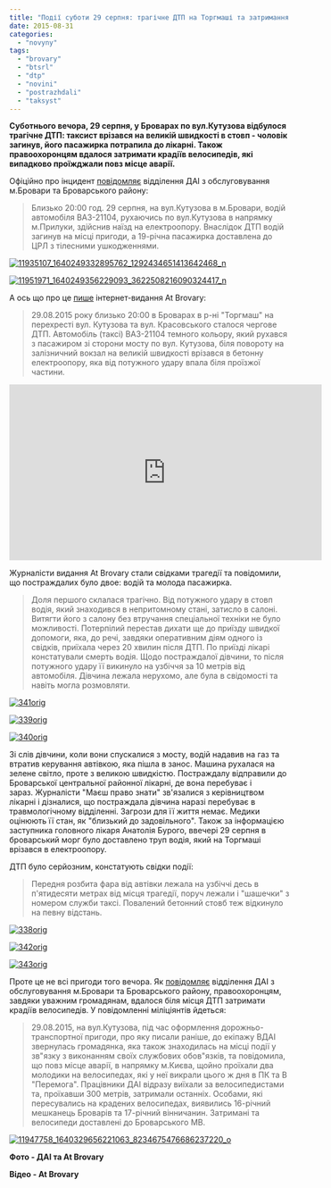 ```yaml
---
title: "Події суботи 29 серпня: трагічне ДТП на Торгмаші та затримання викрадачів велосипедів - ФОТО, ВІДЕО"
date: 2015-08-31
categories: 
  - "novyny"
tags: 
  - "brovary"
  - "btsrl"
  - "dtp"
  - "novini"
  - "postrazhdali"
  - "taksyst"
---
```


**Суботнього вечора, 29 серпня, у Броварах по вул.Кутузова відбулося трагічне ДТП: таксист врізався на великій швидкості в стовп - чоловік загинув, його пасажирка потрапила до лікарні. Також правоохоронцям вдалося затримати крадіїв велосипедів, які випадково проїжджали повз місце аварії.**

Офіційно про інцидент [повідомляє](https://www.facebook.com/brovary.dai/posts/1640249389562423) відділення ДАІ з обслуговування м.Бровари та Броварського району:

> Близько 20:00 год. 29 серпня, на вул.Кутузова в м.Бровари, водій автомобіля ВАЗ-21104, рухаючись по вул.Кутузова в напрямку м.Прилуки, здійснив наїзд на електроопору. Внаслідок ДТП водій загинув на місці пригоди, а 19-річна пасажирка доставлена до ЦРЛ з тілесними ушкодженнями.

[![11935107_1640249332895762_1292434651413642468_n](https://mpz.brovary.org/wp-content/uploads/2015/08/11935107_1640249332895762_1292434651413642468_n.jpg)](https://mpz.brovary.org/wp-content/uploads/2015/08/11935107_1640249332895762_1292434651413642468_n.jpg)

[![11951971_1640249356229093_3622508216090324417_n](https://mpz.brovary.org/wp-content/uploads/2015/08/11951971_1640249356229093_3622508216090324417_n.jpg)](https://mpz.brovary.org/wp-content/uploads/2015/08/11951971_1640249356229093_3622508216090324417_n.jpg)

А ось що про це [пише](http://atbrovary.org/article/188) інтернет-видання At Brovary:

> 29.08.2015 року близько 20:00 в Броварах в р-ні "Торгмаш" на перехресті вул. Кутузова та вул. Красовського сталося чергове ДТП. Автомобіль (таксі) ВАЗ-21104 темного кольору, який рухався з пасажиром зі сторони мосту по вул. Кутузова, біля повороту на залізничний вокзал на великій швидкості врізався в бетонну електроопору, яка від потужного удару впала біля проїзжої частини.

<iframe src="https://www.youtube.com/embed/9ELto54idwo" width="560" height="315" frameborder="0" allowfullscreen="allowfullscreen"></iframe>

Журналісти видання At Brovary стали свідками трагедії та повідомили, що постраждалих було двое: водій та молода пасажирка.

> Доля першого склалася трагічно. Від потужного удару в стовп водія, який знаходився в непритомному стані, затисло в салоні. Витягти його з салону без втручання спеціальної техніки не було можливості. Потерпілий перестав дихати ще до приїзду швидкої допомоги, яка, до речі, завдяки оперативним діям одного із свідків, приїхала через 20 хвилин після ДТП. По приїзді лікарі констатували смерть водія. Щодо постраждалої дівчини, то після потужного удару її викинуло на узбіччя за 10 метрів від автомобіля. Дівчина лежала нерухомо, але була в свідомості та навіть могла розмовляти.

[![341orig](https://mpz.brovary.org/wp-content/uploads/2015/08/341orig.jpg)](https://mpz.brovary.org/wp-content/uploads/2015/08/341orig.jpg)

[![339orig](https://mpz.brovary.org/wp-content/uploads/2015/08/339orig.jpg)](https://mpz.brovary.org/wp-content/uploads/2015/08/339orig.jpg)

[![340orig](https://mpz.brovary.org/wp-content/uploads/2015/08/340orig.jpg)](https://mpz.brovary.org/wp-content/uploads/2015/08/340orig.jpg)

Зі слів дівчини, коли вони спускалися з мосту, водій надавив на газ та втратив керування автівкою, яка пішла в занос. Машина рухалася на зелене світло, проте з великою швидкістю. Постраждалу відправили до Броварської центральної районної лікарні, де вона перебуває і зараз. Журналісти "Маєш право знати" зв'язалися з керівництвом лікарні і дізналися, що постраждала дівчина наразі перебуває в травмологічному відділенні. Загрози для її життя немає. Медики оцінюють її стан, як "близький до задовільного". Також за інформацією заступника головного лікаря Анатолія Бурого, ввечері 29 серпня в броварський морг було доставлено труп водія, який на Торгмаші врізався в електроопору.

ДТП було серйозним, констатують свідки події:

> Передня розбита фара від автівки лежала на узбіччі десь в п'ятидесяти метрах від місця трагедії, поруч лежали і "шашечки" з номером служби таксі. Повалений бетонний стовб теж відкинуло на певну відстань.

[![338orig](https://mpz.brovary.org/wp-content/uploads/2015/08/338orig.jpg)](https://mpz.brovary.org/wp-content/uploads/2015/08/338orig.jpg)

[![342orig](https://mpz.brovary.org/wp-content/uploads/2015/08/342orig.jpg)](https://mpz.brovary.org/wp-content/uploads/2015/08/342orig.jpg)

[![343orig](https://mpz.brovary.org/wp-content/uploads/2015/08/343orig.jpg)](https://mpz.brovary.org/wp-content/uploads/2015/08/343orig.jpg)

Проте це не всі пригоди того вечора. Як [повідомляє](https://www.facebook.com/brovary.dai/photos/a.1620957081491654.1073741828.1620953004825395/1640329656221063/?type=1) відділення ДАІ з обслуговування м.Бровари та Броварського району, правоохоронцям, завдяки уважним громадянам, вдалося біля місця ДТП затримати крадіїв велосипедів. У повідомленні міліціянтів йдеться:

> 29.08.2015, на вул.Кутузова, під час оформлення дорожньо-транспортної пригоди, про яку писали раніше, до екіпажу ВДАІ звернулась громадянка, яка також знаходилась на місці події у зв"язку з виконанням своїх службових обов"язків, та повідомила, що повз місце аварії, в напрямку м.Києва, щойно проїхали два молодики на велосипедах, які у неї викрали цього ж дня в ПК та В "Перемога". Працівники ДАІ відразу виїхали за велосипедистами та, проїхавши 300 метрів, затримали останніх. Особами, які пересувались на крадених велосипедах, виявились 16-річний мешканець Броварів та 17-річний вінничанин. Затримані та велосипеди доставлені до Броварського МВ.

[![11947758_1640329656221063_8234675476686237220_o](https://mpz.brovary.org/wp-content/uploads/2015/08/11947758_1640329656221063_8234675476686237220_o.jpg)](https://mpz.brovary.org/wp-content/uploads/2015/08/11947758_1640329656221063_8234675476686237220_o.jpg)

**Фото - ДАІ та At Brovary**

**Відео - At Brovary**
